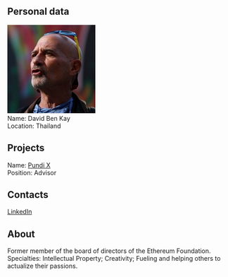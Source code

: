 ## Personal data
![david ben kay photo](photo/david_ben_kay.jpg)  
Name:   David Ben Kay  
Location: Thailand  
## Projects 
Name: [Pundi X](../projects/pundi_x.md)  
Position: Advisor   
## Contacts
[LinkedIn](https://www.linkedin.com/in/davidbenkay/)     
## About
Former member of the board of directors of the Ethereum Foundation. Specialties: Intellectual Property; Creativity; Fueling and helping others to actualize their passions.
